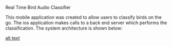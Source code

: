 Real Time Bird Audio Classifier

This mobile application was created to allow users to classify birds on the go. The ios application makes calls to a back end server which performs the classification. The system architecture is shown below: 

[alt text](https://i.imgur.com/C0HokCi.png!)

